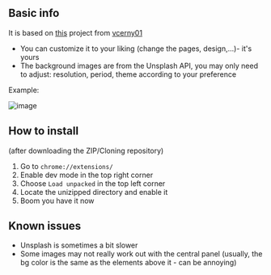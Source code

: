 
## Basic info 
It is based on [this](https://github.com/vcerny01/custom_newtab) project from [vcerny01](https://github.com/vcerny01) 

- You can customize it to your liking (change the pages, design,...)- it's yours 
- The background images are from the Unsplash API, you may only need to adjust: resolution, period, theme according to your preference

Example:

![image](https://i.imgur.com/6MiPDr1.jpeg)


## How to install
(after downloading the ZIP/Cloning repository)
1. Go to `chrome://extensions/`
2. Enable dev mode in the top right corner
3. Choose `Load unpacked` in the top left corner
4. Locate the unizipped directory and enable it 
5. Boom you have it now 

## Known issues
- Unsplash is sometimes a bit slower
- Some images may not really work out with the central panel (usually, the bg color is the same as the elements above it - can be annoying)


